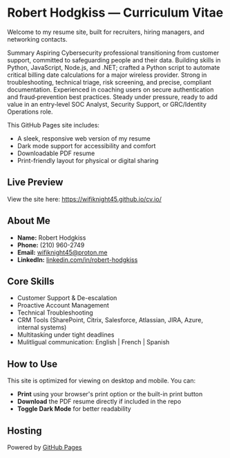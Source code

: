 # Robert Hodgkiss — Curriculum Vitae 

Welcome to my resume site, built for recruiters, hiring managers, and networking contacts.

Summary
Aspiring Cybersecurity professional transitioning from customer support, committed to safeguarding people and their data. Building skills in Python, JavaScript, Node.js, and .NET; crafted a Python script to automate critical billing date calculations for a major wireless provider. Strong in troubleshooting, technical triage, risk screening, and precise, compliant documentation. Experienced in coaching users on secure authentication and fraud‑prevention best practices. Steady under pressure, ready to add value in an entry‑level SOC Analyst, Security Support, or GRC/Identity Operations role.

This GitHub Pages site includes:
- A sleek, responsive web version of my resume
- Dark mode support for accessibility and comfort
- Downloadable PDF resume
- Print-friendly layout for physical or digital sharing

## Live Preview
View the site here: https://wifiknight45.github.io/cv.io/

## About Me

- **Name:** Robert Hodgkiss  
- **Phone:** (210) 960-2749  
- **Email:** [wifiknight45@proton.me](mailto:wifiknight45@proton.me)  
- **LinkedIn:** [linkedin.com/in/robert-hodgkiss](https://linkedin.com/in/robert-hodgkiss)

## Core Skills
- Customer Support & De-escalation  
- Proactive Account Management  
- Technical Troubleshooting  
- CRM Tools (SharePoint, Citrix, Salesforce, Atlassian, JIRA, Azure, internal systems)  
- Multitasking under tight deadlines  
- Mulitligual communication: English | French | Spanish 

## How to Use
This site is optimized for viewing on desktop and mobile. You can:
- **Print** using your browser's print option or the built-in print button
- **Download** the PDF resume directly if included in the repo
- **Toggle Dark Mode** for better readability

## Hosting
Powered by [GitHub Pages](https://pages.github.com/) 

